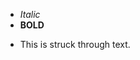 <!DOCTYPE html>
<html lang="en">
<head>
<meta charset="UTF-8">
<meta name="viewport" content="width=device-width, initial-scale=1.0">

</style>
</head>
<body>

<!-- Your list -->
<ul>
  <li><i>Italic</i></li>
  <li><b>BOLD</b></li>
  <li><p>This is <span class="line-through">struck through</span> text.</p></li>
</ul>

</body>
</html>
